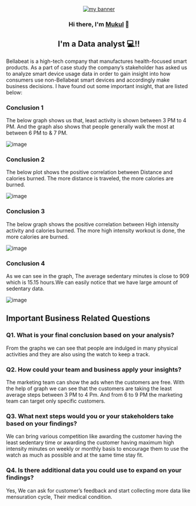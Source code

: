 <p align="center">
  <a href="https://www.yushi.dev/" target="_blank" rel="noreferrer"><img src="https://user-images.githubusercontent.com/107141644/179446767-f543e19c-78bc-4a03-8a53-7c5ccd750f06.jpg" alt="my banner"></a>
</p>
<h3 align="center">
Hi there, I'm <a href="https://www.linkedin.com/in/mukuldeshantri/" target="_blank" rel="noreferrer">Mukul</a> 👋
</h3>
<h2 align="center">
I'm a Data analyst 💻!!
</h2> 
Bellabeat is a high-tech company that manufactures health-focused smart products. As a part of case study the company’s stakeholder has asked us to analyze smart device usage data in order to gain insight into how consumers use non-Bellabeat smart devices and accordingly make business decisions.  
I have found out some important insight, that are listed below:  

<h3>Conclusion 1</h3>
The below graph shows us that, least activity is shown between 3 PM to 4 PM. And the graph also shows that people generally walk the most at between 6 PM to & 7 PM.      


![image](https://user-images.githubusercontent.com/107141644/177000801-44400752-3ce3-4e82-b850-248d5064d687.png)  


<h3>Conclusion 2</h3>
The below plot shows the positive correlation between Distance and calories burned. The more distance is traveled, the more calories are burned. 


![image](https://user-images.githubusercontent.com/107141644/177000841-a2ae006a-9563-4dc9-8a76-cea78423c25a.png)  


<h3>Conclusion 3</h3>
The below graph shows the positive correlation between High intensity activity and calories burned. The more high intensity workout is done, the more calories are burned.  


![image](https://user-images.githubusercontent.com/107141644/177000864-d21fb645-99a2-451a-b1d1-bbc44f953910.png)  


<h3>Conclusion 4</h3>
As we can see in the graph, The average sedentary minutes is close to 909 which is 15.15 hours.We can easily notice that we have large amount of sedentary data. 


![image](https://user-images.githubusercontent.com/107141644/177000891-21ee610c-8663-48bb-83cf-75d6c16f1524.png)  
 

    
<h2>Important Business Related Questions</h2>
<h3>Q1. What is your final conclusion based on your analysis?</h3>  
From the graphs we can see that people are indulged in many physical activities and they are also using the watch to keep a track.  

<h3>Q2. How could your team and business apply your insights?</h3>  
The marketing team can show the ads when the customers are free. With the help of graph we can see that the customers are taking the least average steps between 3 PM to 4 Pm. And from 6 to 9 PM the marketing team can target only specific customers.  

<h3>Q3. What next steps would you or your stakeholders take based on your findings?</h3>  
We can bring various competition like awarding the customer having the least sedentary time or awarding the customer having maximum high intensity minutes on weekly or monthly basis to encourage them to use the watch as much as possible and at the same time stay fit.  

<h3>Q4. Is there additional data you could use to expand on your findings?</h3>  
Yes, We can ask for customer’s feedback and start collecting more data like mensuration cycle, Their medical condition.
